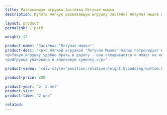 ```yaml
---
title: Развивающая игрушка Застёжка Летучая мышка
description: Купить мягкую развивающую игрушку Застёжка Летучая мышка в магазине KiddyTrick

layout: product
permalink: /:path

weight: 12

product-name: 'Застёжка "Летучая мышка"'
product-desc: '<p>С мягкой игрушкой "Летучая Мышка" малыш потренирует мелкую моторику, изучая различные застежки. Игрушка состоит из двух частей - Летучей мышки и диска с луной, которые соединяются фастексами. Луна крепится к диску шнуром. У мышки мягкий флисовый живот с карманом, где она хранит сборную звездочку и маленькую мышку. Звездочка состоит из двух частей, соединяющихся пуговицей. Когда Летучая мышь спит, то прячется под крылышками на кнопках. Маленькая мышка и звездочка фиксируются на диске магнитной кнопкой и липучкой. На диске имеется отверстие, за которое игрушку можно подвесить.</p>
<p>Такую игрушку удобно брать в дорогу - она складывается и может на некоторое время занять ребенка.</p>
<p>Игрушка упакована в хлопковую сумочку.</p>'

product-video: '<div style="position:relative;height:0;padding-bottom:56.25%"><iframe src="https://www.youtube.com/embed/NIJ9ZeebK-U?ecver=2" width="640" height="360" frameborder="0" style="position:absolute;width:100%;height:100%;left:0" allowfullscreen></iframe></div>'

product-price: 800

product-year: "от 2 лет"
product-size: 
product-time: "2 дня"

related:
---
```

	